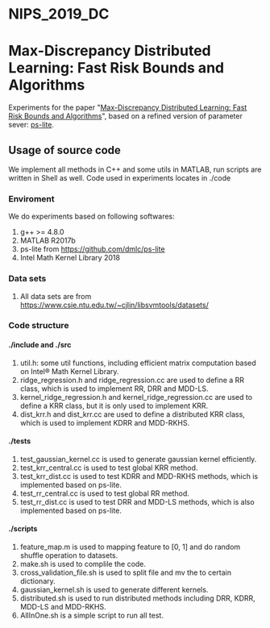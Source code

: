 # NIPS_2019_DC
# Max-Discrepancy Distributed Learning: Fast Risk Bounds and Algorithms
Experiments for the paper "[Max-Discrepancy Distributed Learning: Fast Risk Bounds and Algorithms](https://arxiv.org/abs/1902.04768)", based on a refined version of parameter sever: [ps-lite](https://github.com/dmlc/ps-lite).
## Usage of source code
We implement all methods in C++ and some utils in MATLAB, run scripts are written in Shell as well.
Code used in experiments locates in ./code
### Enviroment
We do experiments based on following softwares:
1. g++ >= 4.8.0
2. MATLAB R2017b
3. ps-lite from https://github.com/dmlc/ps-lite
4. Intel Math Kernel Library 2018
### Data sets
1. All data sets are from https://www.csie.ntu.edu.tw/~cjlin/libsvmtools/datasets/
### Code structure
#### ./include and ./src
1. util.h: some util functions, including efficient matrix computation based on Intel® Math Kernel Library.
2. ridge_regression.h and ridge_regression.cc are used to define a RR class, which is used to implement RR, DRR and MDD-LS.
3. kernel_ridge_regression.h and kernel_ridge_regression.cc are used to define a KRR class, but it is only used to implement KRR.
4. dist_krr.h and dist_krr.cc are used to define a distributed KRR class, which is used to implement KDRR and MDD-RKHS.
#### ./tests
1. test_gaussian_kernel.cc is used to generate gaussian kernel efficiently.
2. test_krr_central.cc is used to test global KRR method.
3. test_krr_dist.cc is used to test KDRR and MDD-RKHS methods, which is implemented based on ps-lite.
4. test_rr_central.cc is used to test global RR method.
5. test_rr_dist.cc is used to test DRR and MDD-LS methods, which is also implemented based on ps-lite.
#### ./scripts
1. feature_map.m is used to mapping feature to [0, 1] and do random shuffle operation to datasets.
2. make.sh is used to complile the code.
3. cross_validation_file.sh is used to split file and mv the to certain dictionary.
4. gaussian_kernel.sh is used to generate different kernels.
5. distributed.sh is used to run distributed methods including DRR, KDRR, MDD-LS and MDD-RKHS.
6. AllInOne.sh is a simple script to run all test.